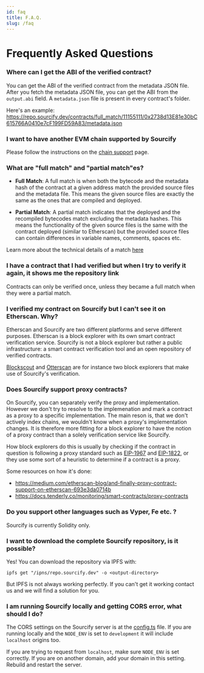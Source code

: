 ```yaml
---
id: faq
title: F.A.Q.
slug: /faq
---
```


# Frequently Asked Questions

### Where can I get the ABI of the verified contract?

You can get the ABI of the verified contract from the metadata JSON file. After you fetch the metadata JSON file, you can get the ABI from the `output.abi` field. A `metadata.json` file is present in every contract's folder.

Here's an example: https://repo.sourcify.dev/contracts/full_match/11155111/0x2738d13E81e30bC615766A0410e7cF199FD59A83/metadata.json

### I want to have another EVM chain supported by Sourcify

Please follow the instructions on the [chain support](/docs/chain-support) page.

### What are "full match" and "partial match"es?

- **Full Match**: A full match is when both the bytecode and the metadata hash of the contract at a given address match the provided source files and the metadata file. This means the given source files are exactly the same as the ones that are compiled and deployed.

- **Partial Match**: A partial match indicates that the deployed and the recompiled bytecodes match excluding the metadata hashes. This means the functionality of the given source files is the same with the contract deployed (similar to Etherscan) but the provided source files can contain differences in variable names, comments, spaces etc.

Learn more about the technical details of a match [here](/docs/full-vs-partial-match)

### I have a contract that I had verified but when I try to verify it again, it shows me the repository link

Contracts can only be verified once, unless they became a full match when they were a partial match.

### I verified my contract on Sourcify but I can't see it on Etherscan. Why?

Etherscan and Sourcify are two different platforms and serve different purposes. Etherscan is a block explorer with its own smart contract verification service. Sourcify is not a block explorer but rather a public infrastructure: a smart contract verification tool and an open repository of verified contracts.

[Blockscout](https://docs.blockscout.com/for-users/verifying-a-smart-contract/contracts-verification-via-sourcify) and [Otterscan](https://twitter.com/wmitsuda/status/1444789707540414466) are for instance two block explorers that make use of Sourcify's verification.

### Does Sourcify support proxy contracts?

On Sourcify, you can separately verify the proxy and implementation. However we don't try to resolve to the implemenation and mark a contract as a proxy to a specific implementation. The main reson is, that we don't actively index chains, we wouldn't know when a proxy's implementation changes. It is therefore more fitting for a block explorer to have the notion of a proxy contract than a solely verification service like Sourcify.

How block explorers do this is usually by checking if the contract in question is following a proxy standard such as [EIP-1967](https://eips.ethereum.org/EIPS/eip-1967) and [EIP-1822](https://eips.ethereum.org/EIPS/eip-1822), or they use some sort of a heuristic to determine if a contract is a proxy.

Some resources on how it's done:

- https://medium.com/etherscan-blog/and-finally-proxy-contract-support-on-etherscan-693e3da0714b
- https://docs.tenderly.co/monitoring/smart-contracts/proxy-contracts

### Do you support other languages such as Vyper, Fe etc. ?

Sourcify is currently Solidity only.

### I want to download the complete Sourcify repository, is it possible?

Yes! You can download the repository via IPFS with:

```
ipfs get "/ipns/repo.sourcify.dev" -o <output-directory>
```

But IPFS is not always working perfectly. If you can't get it working contact us and we will find a solution for you.

### I am running Sourcify locally and getting CORS error, what should I do?

The CORS settings on the Sourcify server is at the [config.ts](https://github.com/ethereum/sourcify/blob/staging/src/config.ts) file.
If you are running locally and the `NODE_ENV` is set to `development` it will include `localhost` origins too.

If you are trying to request from `localhost`, make sure `NODE_ENV` is set correctly. If you are on another domain, add your domain in this setting. Rebuild and restart the server.
